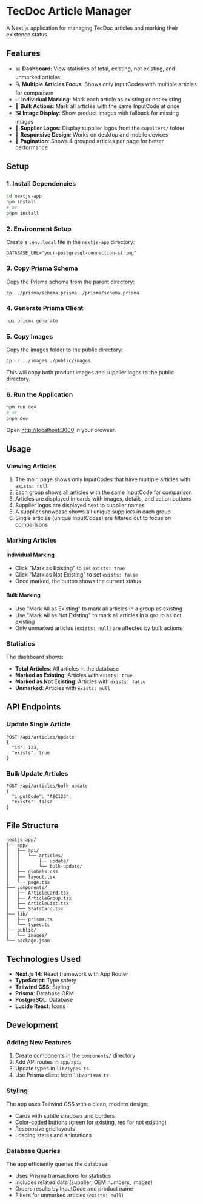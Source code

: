 # TecDoc Article Manager

A Next.js application for managing TecDoc articles and marking their existence status.

## Features

- 📊 **Dashboard**: View statistics of total, existing, not existing, and unmarked articles
- 🔍 **Multiple Articles Focus**: Shows only InputCodes with multiple articles for comparison
- ✅ **Individual Marking**: Mark each article as existing or not existing
- 🚀 **Bulk Actions**: Mark all articles with the same InputCode at once
- 🖼️ **Image Display**: Show product images with fallback for missing images
- 🏢 **Supplier Logos**: Display supplier logos from the `suppliers/` folder
- 📱 **Responsive Design**: Works on desktop and mobile devices
- 📄 **Pagination**: Shows 4 grouped articles per page for better performance

## Setup

### 1. Install Dependencies

```bash
cd nextjs-app
npm install
# or
pnpm install
```

### 2. Environment Setup

Create a `.env.local` file in the `nextjs-app` directory:

```env
DATABASE_URL="your-postgresql-connection-string"
```

### 3. Copy Prisma Schema

Copy the Prisma schema from the parent directory:

```bash
cp ../prisma/schema.prisma ./prisma/schema.prisma
```

### 4. Generate Prisma Client

```bash
npx prisma generate
```

### 5. Copy Images

Copy the images folder to the public directory:

```bash
cp -r ../images ./public/images
```

This will copy both product images and supplier logos to the public directory.

### 6. Run the Application

```bash
npm run dev
# or
pnpm dev
```

Open [http://localhost:3000](http://localhost:3000) in your browser.

## Usage

### Viewing Articles

1. The main page shows only InputCodes that have multiple articles with `exists: null`
2. Each group shows all articles with the same InputCode for comparison
3. Articles are displayed in cards with images, details, and action buttons
4. Supplier logos are displayed next to supplier names
5. A supplier showcase shows all unique suppliers in each group
6. Single articles (unique InputCodes) are filtered out to focus on comparisons

### Marking Articles

#### Individual Marking
- Click "Mark as Existing" to set `exists: true`
- Click "Mark as Not Existing" to set `exists: false`
- Once marked, the button shows the current status

#### Bulk Marking
- Use "Mark All as Existing" to mark all articles in a group as existing
- Use "Mark All as Not Existing" to mark all articles in a group as not existing
- Only unmarked articles (`exists: null`) are affected by bulk actions

### Statistics

The dashboard shows:
- **Total Articles**: All articles in the database
- **Marked as Existing**: Articles with `exists: true`
- **Marked as Not Existing**: Articles with `exists: false`
- **Unmarked**: Articles with `exists: null`

## API Endpoints

### Update Single Article
```
POST /api/articles/update
{
  "id": 123,
  "exists": true
}
```

### Bulk Update Articles
```
POST /api/articles/bulk-update
{
  "inputCode": "ABC123",
  "exists": false
}
```

## File Structure

```
nextjs-app/
├── app/
│   ├── api/
│   │   └── articles/
│   │       ├── update/
│   │       └── bulk-update/
│   ├── globals.css
│   ├── layout.tsx
│   └── page.tsx
├── components/
│   ├── ArticleCard.tsx
│   ├── ArticleGroup.tsx
│   ├── ArticleList.tsx
│   └── StatsCard.tsx
├── lib/
│   ├── prisma.ts
│   └── types.ts
├── public/
│   └── images/
└── package.json
```

## Technologies Used

- **Next.js 14**: React framework with App Router
- **TypeScript**: Type safety
- **Tailwind CSS**: Styling
- **Prisma**: Database ORM
- **PostgreSQL**: Database
- **Lucide React**: Icons

## Development

### Adding New Features

1. Create components in the `components/` directory
2. Add API routes in `app/api/`
3. Update types in `lib/types.ts`
4. Use Prisma client from `lib/prisma.ts`

### Styling

The app uses Tailwind CSS with a clean, modern design:
- Cards with subtle shadows and borders
- Color-coded buttons (green for existing, red for not existing)
- Responsive grid layouts
- Loading states and animations

### Database Queries

The app efficiently queries the database:
- Uses Prisma transactions for statistics
- Includes related data (supplier, OEM numbers, images)
- Orders results by InputCode and product name
- Filters for unmarked articles (`exists: null`)
